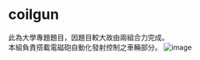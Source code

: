 # coilgun
此為大學專題題目，因題目較大故由兩組合力完成。  
本組負責搭載電磁砲自動化發射控制之車輛部分。
![image](https://github.com/qwertyjoe/coilgun/assets/43978015/b0c4d2fc-bbd7-405d-bdb9-bedad310535e)

